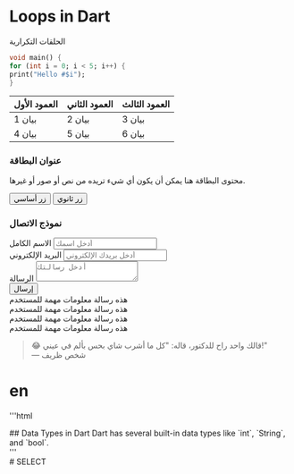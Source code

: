 <div class="markdown-card1">
<div class="markdown-header1">
<h1><!-- 🔤 العنوان -->Loops in Dart</h1>
<p><!-- 🧾 الوصف -->الحلقات التكرارية</p>
</div>

<div class="markdown-content1">

<!-- 👨‍💻 الكود -->
```dart
void main() {
for (int i = 0; i < 5; i++) {
print("Hello #$i");
}
```

</div> </div> 
<!-- ----------------------- -->
<!-- مثال لجدول -->
<div class="markdown-content">
  <table>
    <thead>
      <tr>
        <th>العمود الأول</th>
        <th>العمود الثاني</th>
        <th>العمود الثالث</th>
      </tr>
    </thead>
    <tbody>
      <tr>
        <td>بيان 1</td>
        <td>بيان 2</td>
        <td>بيان 3</td>
      </tr>
      <tr>
        <td>بيان 4</td>
        <td>بيان 5</td>
        <td>بيان 6</td>
      </tr>
    </tbody>
  </table>
</div>

<!-- مثال لبطاقة -->
<div class="card">
  <h3 class="card-title">عنوان البطاقة</h3>
  <p>محتوى البطاقة هنا يمكن أن يكون أي شيء تريده من نص أو صور أو غيرها.</p>
  <div class="btn-group">
    <button class="btn btn-primary">زر أساسي</button>
    <button class="btn btn-outline">زر ثانوي</button>
  </div>
</div>

<!-- مثال لنموذج -->
<div class="card">
  <h3 class="card-title">نموذج الاتصال</h3>
  <div class="form-group">
    <label class="form-label">الاسم الكامل</label>
    <input type="text" class="form-control" placeholder="أدخل اسمك">
  </div>
  <div class="form-group">
    <label class="form-label">البريد الإلكتروني</label>
    <input type="email" class="form-control" placeholder="أدخل بريدك الإلكتروني">
  </div>
  <div class="form-group">
    <label class="form-label">الرسالة</label>
    <textarea class="form-control" placeholder="أدخل رسالتك"></textarea>
  </div>
  <button class="btn btn-primary">إرسال</button>
</div>

<!-- مثال لتنبيه -->
<div class="alert alert-info">
  <i class="fas fa-info-circle"></i>
  <div>هذه رسالة معلومات مهمة للمستخدم</div>
</div>

<div class="alert alert-success">
  <i class="fas fa-info-circle"></i>
  <div>هذه رسالة معلومات مهمة للمستخدم</div>
</div>
<div class="alert alert-warning">
  <i class="fas fa-info-circle"></i>
  <div>هذه رسالة معلومات مهمة للمستخدم</div>
</div>

<div class="alert alert-danger">
  <i class="fas fa-info-circle"></i>
  <div>هذه رسالة معلومات مهمة للمستخدم</div>
</div>

> 😂 قالك واحد راح للدكتور، قاله: "كل ما أشرب شاي بحس بألم في عيني!"  
> — شخص ظريف

# en
'''html
<div dir="ltr">
## Data Types in Dart
Dart has several built-in data types like `int`, `String`, and `bool`.
</div>
'''


<div dir="ltr">
# SELECT 
</div>